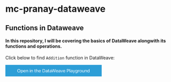 # mc-pranay-dataweave

## Functions in Dataweave

#### In this repository, I will be covering the basics of DataWeave alongwith its functions and operations.

Click below to find `Addition` function in DataWeave:

<a href="https://dataweave.mulesoft.com/learn/playground?projectMethod=GHRepo&repo=MuleCraft/mc-pranay-dataweave&path=functions/addition"><img width="300" src="/images/dwplayground-button.png"><a>

